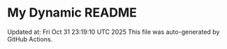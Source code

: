 # My Dynamic README
Updated at: Fri Oct 31 23:19:10 UTC 2025
This file was auto-generated by GitHub Actions.
